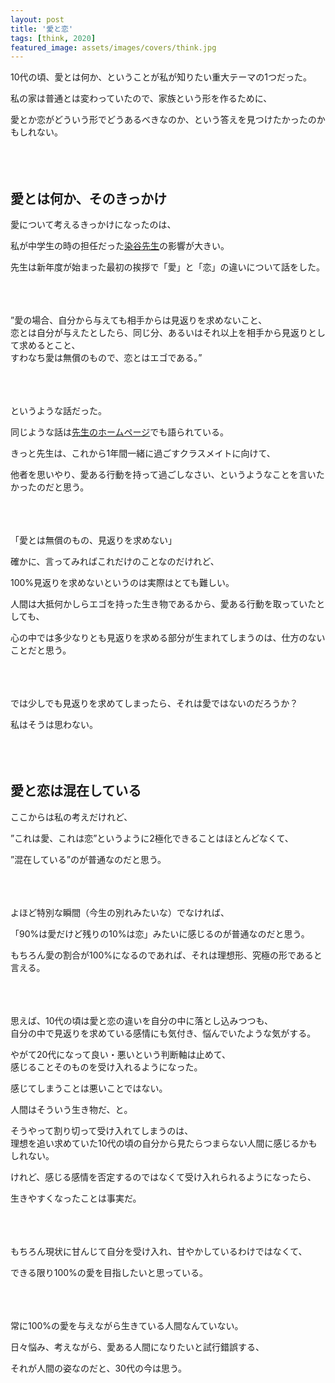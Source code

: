 ```yaml
---
layout: post
title: '愛と恋'
tags: [think, 2020]
featured_image: assets/images/covers/think.jpg
---
```


10代の頃、愛とは何か、ということが私が知りたい重大テーマの1つだった。  

私の家は普通とは変わっていたので、家族という形を作るために、  

愛とか恋がどういう形でどうあるべきなのか、という答えを見つけたかったのかもしれない。  
<br>
<br>
<br>

## 愛とは何か、そのきっかけ

愛について考えるきっかけになったのは、  

私が中学生の時の担任だった[染谷先生](http://www.asahi-net.or.jp/~TY3K-SMY/index.html)の影響が大きい。  

先生は新年度が始まった最初の挨拶で「愛」と「恋」の違いについて話をした。  
<br>
<br>
<br>

”愛の場合、自分から与えても相手からは見返りを求めないこと、  
恋とは自分が与えたとしたら、同じ分、あるいはそれ以上を相手から見返りとして求めるとこと、  
すわなち愛は無償のもので、恋とはエゴである。”  
<br>
<br>
<br>

というような話だった。  

同じような話は[先生のホームページ](http://www.asahi-net.or.jp/~TY3K-SMY/essay22.html)でも語られている。  

きっと先生は、これから1年間一緒に過ごすクラスメイトに向けて、  

他者を思いやり、愛ある行動を持って過ごしなさい、というようなことを言いたかったのだと思う。  
<br>
<br>
<br>

「愛とは無償のもの、見返りを求めない」  

確かに、言ってみればこれだけのことなのだけれど、  

100%見返りを求めないというのは実際はとても難しい。  

人間は大抵何かしらエゴを持った生き物であるから、愛ある行動を取っていたとしても、  

心の中では多少なりとも見返りを求める部分が生まれてしまうのは、仕方のないことだと思う。  
<br>
<br>
<br>

では少しでも見返りを求めてしまったら、それは愛ではないのだろうか？  

私はそうは思わない。  
<br>
<br>
<br>


## 愛と恋は混在している

ここからは私の考えだけれど、  

”これは愛、これは恋”というように2極化できることはほとんどなくて、  

”混在している”のが普通なのだと思う。  
<br>
<br>
<br>

よほど特別な瞬間（今生の別れみたいな）でなければ、  

「90%は愛だけど残りの10%は恋」みたいに感じるのが普通なのだと思う。  

もちろん愛の割合が100%になるのであれば、それは理想形、究極の形であると言える。  
<br>
<br>
<br>

思えば、10代の頃は愛と恋の違いを自分の中に落とし込みつつも、  
自分の中で見返りを求めている感情にも気付き、悩んでいたような気がする。  

やがて20代になって良い・悪いという判断軸は止めて、  
感じることそのものを受け入れるようになった。  

感じてしまうことは悪いことではない。  

人間はそういう生き物だ、と。  

そうやって割り切って受け入れてしまうのは、  
理想を追い求めていた10代の頃の自分から見たらつまらない人間に感じるかもしれない。  

けれど、感じる感情を否定するのではなくて受け入れられるようになったら、  

生きやすくなったことは事実だ。  
<br>
<br>
<br>

もちろん現状に甘んじて自分を受け入れ、甘やかしているわけではなくて、  

できる限り100%の愛を目指したいと思っている。  
<br>
<br>
<br>

常に100%の愛を与えながら生きている人間なんていない。  

日々悩み、考えながら、愛ある人間になりたいと試行錯誤する、  

それが人間の姿なのだと、30代の今は思う。
<br>
<br>
